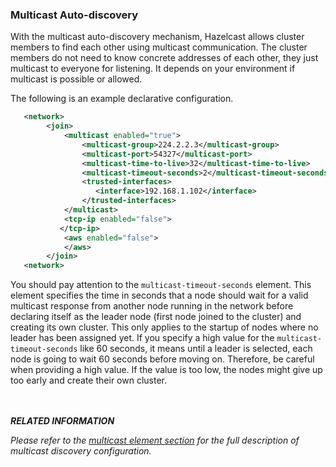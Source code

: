 

### Multicast Auto-discovery

With the multicast auto-discovery mechanism, Hazelcast allows cluster members to find each other using multicast communication. The cluster members do not need to know concrete addresses of each other, they just multicast to everyone for listening. It depends on your environment if multicast is possible or allowed.

The following is an example declarative configuration.

```xml
   <network>
        <join>
            <multicast enabled="true">
                <multicast-group>224.2.2.3</multicast-group>
                <multicast-port>54327</multicast-port>
                <multicast-time-to-live>32</multicast-time-to-live>
                <multicast-timeout-seconds>2</multicast-timeout-seconds>
                <trusted-interfaces>
                   <interface>192.168.1.102</interface>
                </trusted-interfaces>   
            </multicast>
            <tcp-ip enabled="false">
           </tcp-ip>
            <aws enabled="false">
            </aws>
        </join>
   <network>     
```

You should pay attention to the `multicast-timeout-seconds` element. This element specifies the time in seconds that a node should wait for a valid multicast response from another node running in the network before declaring itself as the leader node (first node joined to the cluster) and creating its own cluster. This only applies to the startup of nodes where no leader has been assigned yet. If you specify a high value for the `multicast-timeout-seconds` like 60 seconds, it means until a leader is selected, each node is going to wait 60 seconds before moving on. Therefore, be careful when providing a high value. If the value is too low, the nodes might give up too early and create their own cluster.

<br></br>
***RELATED INFORMATION***

*Please refer to the [multicast element section](#multicast-element) for the full description of multicast discovery configuration.*
<br></br>

